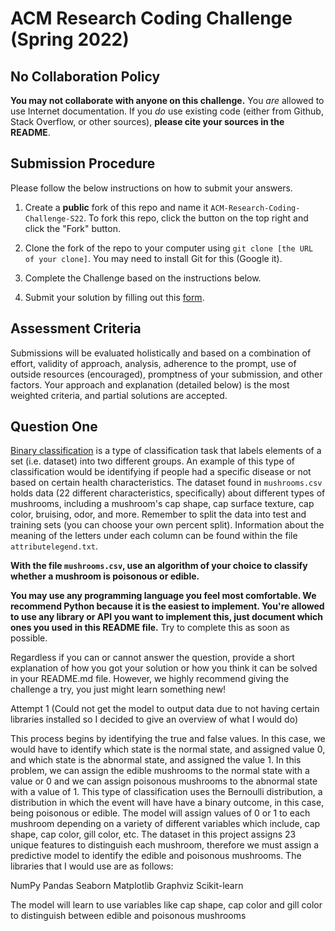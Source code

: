 # ACM Research Coding Challenge (Spring 2022)

## [](https://github.com/ACM-Research/-DRAFT-Coding-Challenge-S22#no-collaboration-policy)No Collaboration Policy

**You may not collaborate with anyone on this challenge.**  You  _are_  allowed to use Internet documentation. If you  _do_  use existing code (either from Github, Stack Overflow, or other sources),  **please cite your sources in the README**.

## [](https://github.com/ACM-Research/-DRAFT-Coding-Challenge-S22#submission-procedure)Submission Procedure

Please follow the below instructions on how to submit your answers.

1.  Create a  **public**  fork of this repo and name it  `ACM-Research-Coding-Challenge-S22`. To fork this repo, click the button on the top right and click the "Fork" button.

2.  Clone the fork of the repo to your computer using  `git clone [the URL of your clone]`. You may need to install Git for this (Google it).

3.  Complete the Challenge based on the instructions below.

4.  Submit your solution by filling out this [form](https://acmutd.typeform.com/to/uTpjeA8G).

## Assessment Criteria 

Submissions will be evaluated holistically and based on a combination of effort, validity of approach, analysis, adherence to the prompt, use of outside resources (encouraged), promptness of your submission, and other factors. Your approach and explanation (detailed below) is the most weighted criteria, and partial solutions are accepted. 

## [](https://github.com/ACM-Research/-DRAFT-Coding-Challenge-S22#question-one)Question One

[Binary classification](https://en.wikipedia.org/wiki/Binary_classification) is a type of classification task that labels elements of a set (i.e. dataset) into two different groups. An example of this type of classification would be identifying if people had a specific disease or not based on certain health characteristics. The dataset found in `mushrooms.csv` holds data (22 different characteristics, specifically) about different types of mushrooms, including a mushroom's cap shape, cap surface texture, cap color, bruising, odor, and more. Remember to split the data into test and training sets (you can choose your own percent split). Information about the meaning of the letters under each column can be found within the file `attributelegend.txt`.

**With the file `mushrooms.csv`, use an algorithm of your choice to classify whether a mushroom is poisonous or edible.**

**You may use any programming language you feel most comfortable. We recommend Python because it is the easiest to implement. You're allowed to use any library or API you want to implement this, just document which ones you used in this README file.** Try to complete this as soon as possible.

Regardless if you can or cannot answer the question, provide a short explanation of how you got your solution or how you think it can be solved in your README.md file. However, we highly recommend giving the challenge a try, you just might learn something new!

Attempt 1 (Could not get the model to output data due to not having certain libraries installed so I decided to give an overview of what I would do)

This process begins by identifying the true and false values. In this case, we would have to identify which state is the normal state, and assigned value 0, and which state is the abnormal state, and assigned the value 1. In this problem, we can assign the edible mushrooms to the normal state with a value or 0 and we can assign poisonous mushrooms to the abnormal state with a value of 1. This type of classification uses the Bernoulli distribution, a distribution in which the event will have have a binary outcome, in this case, being poisonous or edible. The model will assign values of 0 or 1 to each mushroom depending on a variety of different variables which include, cap shape, cap color, gill color, etc. The dataset in this project assigns 23 unique features to distinguish each mushroom, therefore we must assign a predictive model to identify the edible and poisonous mushrooms. The libraries that I would use are as follows:

NumPy
Pandas
Seaborn
Matplotlib
Graphviz
Scikit-learn

The model will learn to use variables like cap shape, cap color and gill color to distinguish between edible and poisonous mushrooms




